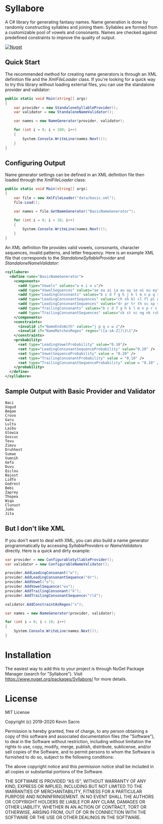 # Syllabore
A C# library for generating fantasy names. Name generation is done by randomly constructing syllables and joining them. Syllables are formed from a customizable pool of vowels and consonants. Names are checked against predefined constraints to improve the quality of output.

[![Nuget](https://img.shields.io/nuget/v/Syllabore)](https://www.nuget.org/packages/Syllabore/)


## Quick Start
The recommended method for creating name generators is through an XML definition file and the *XmlFileLoader* class. If you're looking for a quick way to try this library without loading external files, you can use the standalone provider and validator:
```csharp
public static void Main(string[] args)
{
    var provider = new StandaloneSyllableProvider();
    var validator = new StandaloneNameValidator();

    var names = new NameGenerator(provider, validator);

    for (int i = 0; i < 100; i++)
    {
        System.Console.WriteLine(names.Next());
    }
}
```

## Configuring Output

Name generator settings can be defined in an XML definition file then loaded through the *XmlFileLoader* class:

```csharp
public static void Main(string[] args)
{
    var file = new XmlFileLoader("data/basic.xml");
    file.Load();

    var names = file.GetNameGenerator("BasicNameGenerator");

    for (int i = 0; i < 10; i++)
    {
        System.Console.WriteLine(names.Next());
    }
}
```
An XML definition file provides valid vowels, consonants, character sequences, invalid patterns, and letter frequency. Here is an example XML file that corresponds to the *StandaloneSyllableProvider* and *StandaloneNameValidator*:
```xml
<syllabore>
  <define name="BasicNameGenerator">
    <components>
      <add type="Vowels" values="a e i o u"/>
      <add type="VowelSequences" values="ae ea ai ia au ay ie oi ou ey"/>
      <add type="LeadingConsonants" values="b c d f g h j k l m n p q r s t v w x y z"/>
      <add type="LeadingConsonantSequences" values="ch sh bl cl fl pl gl br cr"/>
      <add type="LeadingConsonantSequences" values="dr pr tr th sc sp st sl spr"/>
      <add type="TrailingConsonants" values="b c d f g h k l m n p r s t v x y"/>
      <add type="TrailingConsonantSequences" values="ck st sc ng nk rsh lsh rk rst nct xt"/>
    </components>
    <constraints>
      <invalid if="NameEndsWith" values="j p q v w z"/>
      <invalid if="NameMatchesRegex" regex="([a-zA-Z])\1\1"/>
    </constraints>
    <probability>
      <set type="LeadingVowelProbability" value="0.10"/>
      <set type="LeadingConsonantSequenceProbability" value="0.20" />
      <set type="VowelSequenceProbability" value = "0.20" />
      <set type="TrailingConsonantProbability" value = "0.10" />
      <set type="TrailingConsonantSequenceProbability" value = "0.10" />
    </probability>
  </define>
</syllabore>
```

## Sample Output with Basic Provider and Validator
```
Naci
Xogud
Beqae
Crovo
Garu
Lultu
Laibu
Glowia
Goscuc
Tevu
Zimvu
Druhhest
Sumae
Vumnih
Gefa
Duvu
Qiclou
Najost
Lidfo
Godrest
Bebi
Zaprey
Thopea
Wiqa
Clunust
Jodo
Jita
```
## But I don't like XML
If you don't want to deal with XML, you can also build a name generator programmatically by accessing *SyllableProviders* or *NameValidators* directly. Here is a quick and dirty example:
```csharp
var provider = new ConfigurableSyllableProvider();
var validator = new ConfigurableNameValidator();

provider.AddLeadingConsonant("w");
provider.AddLeadingConsonantSequence("dr");
provider.AddVowel("o");
provider.AddVowelSequence("ou");
provider.AddTrailingConsonant("k");
provider.AddTrailingConsonantSequence("rld");

validator.AddConstraintAsRegex("x");

var names = new NameGenerator(provider, validator);

for (int i = 0; i < 10; i++)
{
    System.Console.WriteLine(names.Next());
}
```

# Installation
The easiest way to add this to your project is through NuGet Package Manager (search for "Syllabore"). Visit https://www.nuget.org/packages/Syllabore/ for more details. 

# License

MIT License

Copyright (c) 2019-2020 Kevin Sacro

Permission is hereby granted, free of charge, to any person obtaining a copy
of this software and associated documentation files (the "Software"), to deal
in the Software without restriction, including without limitation the rights
to use, copy, modify, merge, publish, distribute, sublicense, and/or sell
copies of the Software, and to permit persons to whom the Software is
furnished to do so, subject to the following conditions:

The above copyright notice and this permission notice shall be included in all
copies or substantial portions of the Software.

THE SOFTWARE IS PROVIDED "AS IS", WITHOUT WARRANTY OF ANY KIND, EXPRESS OR
IMPLIED, INCLUDING BUT NOT LIMITED TO THE WARRANTIES OF MERCHANTABILITY,
FITNESS FOR A PARTICULAR PURPOSE AND NONINFRINGEMENT. IN NO EVENT SHALL THE
AUTHORS OR COPYRIGHT HOLDERS BE LIABLE FOR ANY CLAIM, DAMAGES OR OTHER
LIABILITY, WHETHER IN AN ACTION OF CONTRACT, TORT OR OTHERWISE, ARISING FROM,
OUT OF OR IN CONNECTION WITH THE SOFTWARE OR THE USE OR OTHER DEALINGS IN THE
SOFTWARE.

